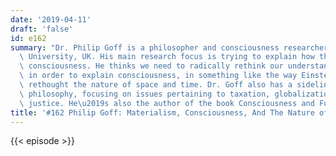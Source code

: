 ```yaml
---
date: '2019-04-11'
draft: 'false'
id: e162
summary: "Dr. Philip Goff is a philosopher and consciousness researcher at Durham\
  \ University, UK. His main research focus is trying to explain how the brain produces\
  \ consciousness. He thinks we need to radically rethink our understanding of matter\
  \ in order to explain consciousness, in something like the way Einstein radically\
  \ rethought the nature of space and time. Dr. Goff also has a sideline in political\
  \ philosophy, focusing on issues pertaining to taxation, globalization and social\
  \ justice. He\u2019s also the author of the book Consciousness and Fundamental Reality."
title: '#162 Philip Goff: Materialism, Consciousness, And The Nature of Reality'
---
```

{{< episode >}}
